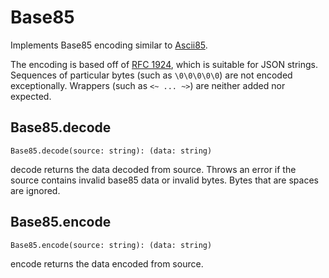 # Base85
[Base85]: #user-content-base85

Implements Base85 encoding similar to [Ascii85][Ascii85].

The encoding is based off of [RFC 1924][RFC1924], which is suitable for JSON
strings. Sequences of particular bytes (such as `\0\0\0\0\0`) are not encoded
exceptionally. Wrappers (such as `<~ ... ~>`) are neither added nor expected.

[Ascii85]: https://en.wikipedia.org/wiki/Ascii85
[RFC1924]: https://tools.ietf.org/html/rfc1924

## Base85.decode
[Base85.decode]: #user-content-base85decode
```
Base85.decode(source: string): (data: string)
```

decode returns the data decoded from source. Throws an error if the
source contains invalid base85 data or invalid bytes. Bytes that are spaces
are ignored.

## Base85.encode
[Base85.encode]: #user-content-base85encode
```
Base85.encode(source: string): (data: string)
```

encode returns the data encoded from source.


